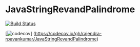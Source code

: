 # JavaStringRevandPalindrome

<!-- https://travis-ci.org/rajendra-rpavankumar/JavaStringRevandPalindrome.svg?branch=master -->

[![Build Status](https://travis-ci.org/rajendra-rpavankumar/JavaStringRevandPalindrome.svg?branch=master)](https://travis-ci.org/rajendra-rpavankumar/JavaStringRevandPalindrome)

[![codecov](https://codecov.io/gh/rajendra-rpavankumar/JavaStringRevandPalindrome/branch/master/graphs/badge.svg)] (https://codecov.io/gh/rajendra-rpavankumar/JavaStringRevandPalindrome)
